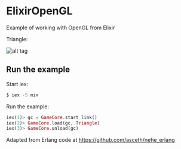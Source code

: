 # ElixirOpenGL

Example of working with OpenGL from Elixir


Triangle:

![alt tag](https://raw.github.com/wtfleming/elixir-opengl/master/readme-images/triangle.png)

## Run the example

Start iex:

```sh
$ iex -S mix
```

Run the example:

```elixir
iex(1)> gc = GameCore.start_link()
iex(2)> GameCore.load(gc, Triangle)
iex(3)> GameCore.unload(gc)
```

Adapted from Erlang code at https://github.com/asceth/nehe_erlang
